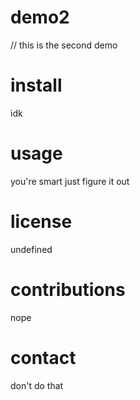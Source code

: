 # demo2   
//
this is the second demo
# install
idk 
# usage
you're smart just figure it out
# license
undefined
# contributions
nope
# contact
don't do that